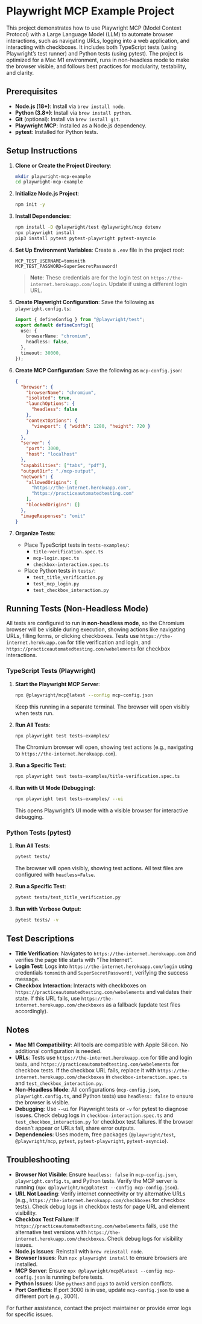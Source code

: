 # Playwright MCP Example Project

This project demonstrates how to use Playwright MCP (Model Context Protocol) with a Large Language Model (LLM) to automate browser interactions, such as navigating URLs, logging into a web application, and interacting with checkboxes. It includes both TypeScript tests (using Playwright’s test runner) and Python tests (using pytest). The project is optimized for a Mac M1 environment, runs in non-headless mode to make the browser visible, and follows best practices for modularity, testability, and clarity.

## Prerequisites

- **Node.js (18+)**: Install via `brew install node`.
- **Python (3.8+)**: Install via `brew install python`.
- **Git** (optional): Install via `brew install git`.
- **Playwright MCP**: Installed as a Node.js dependency.
- **pytest**: Installed for Python tests.

## Setup Instructions

1. **Clone or Create the Project Directory**:

   ```bash
   mkdir playwright-mcp-example
   cd playwright-mcp-example
   ```

2. **Initialize Node.js Project**:

   ```bash
   npm init -y
   ```

3. **Install Dependencies**:

   ```bash
   npm install -D @playwright/test @playwright/mcp dotenv
   npx playwright install
   pip3 install pytest pytest-playwright pytest-asyncio
   ```

4. **Set Up Environment Variables**:
   Create a `.env` file in the project root:

   ```env
   MCP_TEST_USERNAME=tomsmith
   MCP_TEST_PASSWORD=SuperSecretPassword!
   ```

   > **Note**: These credentials are for the login test on `https://the-internet.herokuapp.com/login`. Update if using a different login URL.

5. **Create Playwright Configuration**:
   Save the following as `playwright.config.ts`:

   ```typescript
   import { defineConfig } from "@playwright/test";
   export default defineConfig({
     use: {
       browserName: "chromium",
       headless: false,
     },
     timeout: 30000,
   });
   ```

6. **Create MCP Configuration**:
   Save the following as `mcp-config.json`:

   ```json
   {
     "browser": {
       "browserName": "chromium",
       "isolated": true,
       "launchOptions": {
         "headless": false
       },
       "contextOptions": {
         "viewport": { "width": 1280, "height": 720 }
       }
     },
     "server": {
       "port": 3000,
       "host": "localhost"
     },
     "capabilities": ["tabs", "pdf"],
     "outputDir": "./mcp-output",
     "network": {
       "allowedOrigins": [
         "https://the-internet.herokuapp.com",
         "https://practiceautomatedtesting.com"
       ],
       "blockedOrigins": []
     },
     "imageResponses": "omit"
   }
   ```

7. **Organize Tests**:
   - Place TypeScript tests in `tests-examples/`:
     - `title-verification.spec.ts`
     - `mcp-login.spec.ts`
     - `checkbox-interaction.spec.ts`
   - Place Python tests in `tests/`:
     - `test_title_verification.py`
     - `test_mcp_login.py`
     - `test_checkbox_interaction.py`

## Running Tests (Non-Headless Mode)

All tests are configured to run in **non-headless mode**, so the Chromium browser will be visible during execution, showing actions like navigating URLs, filling forms, or clicking checkboxes. Tests use `https://the-internet.herokuapp.com` for title verification and login, and `https://practiceautomatedtesting.com/webelements` for checkbox interactions.

### TypeScript Tests (Playwright)

1. **Start the Playwright MCP Server**:

   ```bash
   npx @playwright/mcp@latest --config mcp-config.json
   ```

   Keep this running in a separate terminal. The browser will open visibly when tests run.

2. **Run All Tests**:

   ```bash
   npx playwright test tests-examples/
   ```

   The Chromium browser will open, showing test actions (e.g., navigating to `https://the-internet.herokuapp.com`).

3. **Run a Specific Test**:

   ```bash
   npx playwright test tests-examples/title-verification.spec.ts
   ```

4. **Run with UI Mode (Debugging)**:
   ```bash
   npx playwright test tests-examples/ --ui
   ```
   This opens Playwright’s UI mode with a visible browser for interactive debugging.

### Python Tests (pytest)

1. **Run All Tests**:

   ```bash
   pytest tests/
   ```

   The browser will open visibly, showing test actions. All test files are configured with `headless=False`.

2. **Run a Specific Test**:

   ```bash
   pytest tests/test_title_verification.py
   ```

3. **Run with Verbose Output**:
   ```bash
   pytest tests/ -v
   ```

## Test Descriptions

- **Title Verification**: Navigates to `https://the-internet.herokuapp.com` and verifies the page title starts with “The Internet”.
- **Login Test**: Logs into `https://the-internet.herokuapp.com/login` using credentials `tomsmith` and `SuperSecretPassword!`, verifying the success message.
- **Checkbox Interaction**: Interacts with checkboxes on `https://practiceautomatedtesting.com/webelements` and validates their state. If this URL fails, use `https://the-internet.herokuapp.com/checkboxes` as a fallback (update test files accordingly).

## Notes

- **Mac M1 Compatibility**: All tools are compatible with Apple Silicon. No additional configuration is needed.
- **URLs**: Tests use `https://the-internet.herokuapp.com` for title and login tests, and `https://practiceautomatedtesting.com/webelements` for checkbox tests. If the checkbox URL fails, replace it with `https://the-internet.herokuapp.com/checkboxes` in `checkbox-interaction.spec.ts` and `test_checkbox_interaction.py`.
- **Non-Headless Mode**: All configurations (`mcp-config.json`, `playwright.config.ts`, and Python tests) use `headless: false` to ensure the browser is visible.
- **Debugging**: Use `--ui` for Playwright tests or `-v` for pytest to diagnose issues. Check debug logs in `checkbox-interaction.spec.ts` and `test_checkbox_interaction.py` for checkbox test failures. If the browser doesn’t appear or URLs fail, share error outputs.
- **Dependencies**: Uses modern, free packages (`@playwright/test`, `@playwright/mcp`, `pytest`, `pytest-playwright`, `pytest-asyncio`).

## Troubleshooting

- **Browser Not Visible**: Ensure `headless: false` in `mcp-config.json`, `playwright.config.ts`, and Python tests. Verify the MCP server is running (`npx @playwright/mcp@latest --config mcp-config.json`).
- **URL Not Loading**: Verify internet connectivity or try alternative URLs (e.g., `https://the-internet.herokuapp.com/checkboxes` for checkbox tests). Check debug logs in checkbox tests for page URL and element visibility.
- **Checkbox Test Failure**: If `https://practiceautomatedtesting.com/webelements` fails, use the alternative test versions with `https://the-internet.herokuapp.com/checkboxes`. Check debug logs for visibility issues.
- **Node.js Issues**: Reinstall with `brew reinstall node`.
- **Browser Issues**: Run `npx playwright install` to ensure browsers are installed.
- **MCP Server**: Ensure `npx @playwright/mcp@latest --config mcp-config.json` is running before tests.
- **Python Issues**: Use `python3` and `pip3` to avoid version conflicts.
- **Port Conflicts**: If port 3000 is in use, update `mcp-config.json` to use a different port (e.g., 3001).

For further assistance, contact the project maintainer or provide error logs for specific issues.
